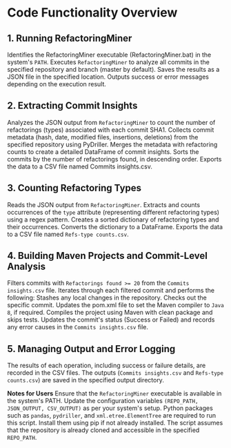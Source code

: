 # Code Functionality Overview
## 1. Running RefactoringMiner
Identifies the RefactoringMiner executable (RefactoringMiner.bat) in the system's `PATH`.
Executes `RefactoringMiner` to analyze all commits in the specified repository and branch (master by default).
Saves the results as a JSON file in the specified location.
Outputs success or error messages depending on the execution result.
## 2. Extracting Commit Insights
Analyzes the JSON output from `RefactoringMiner` to count the number of refactorings (types) associated with each commit SHA1.
Collects commit metadata (hash, date, modified files, insertions, deletions) from the specified repository using PyDriller.
Merges the metadata with refactoring counts to create a detailed DataFrame of commit insights.
Sorts the commits by the number of refactorings found, in descending order.
Exports the data to a CSV file named Commits insights.csv.
## 3. Counting Refactoring Types
Reads the JSON output from `RefactoringMiner`.
Extracts and counts occurrences of the `type` attribute (representing different refactoring types) using a regex pattern.
Creates a sorted dictionary of refactoring types and their occurrences.
Converts the dictionary to a DataFrame.
Exports the data to a CSV file named `Refs-type counts.csv`.
## 4. Building Maven Projects and Commit-Level Analysis
Filters commits with `Refactorings found >= 20` from the `Commits insights.csv` file.
Iterates through each filtered commit and performs the following:
Stashes any local changes in the repository.
Checks out the specific commit.
Updates the pom.xml file to set the Maven compiler to `Java 8`, if required.
Compiles the project using Maven with clean package and skips tests.
Updates the commit's status (Success or Failed) and records any error causes in the `Commits insights.csv` file.
## 5. Managing Output and Error Logging

The results of each operation, including success or failure details, are recorded in the CSV files.
The outputs (`Commits insights.csv` and `Refs-type counts.csv`) are saved in the specified output directory.

**Notes for Users**
Ensure that the `RefactoringMiner` executable is available in the system's PATH.
Update the configuration variables `(REPO_PATH, JSON_OUTPUT, CSV_OUTPUT)` as per your system's setup.
Python packages such as `pandas`, `pydriller`, and `xml.etree.ElementTree` are required to run this script. Install them using pip if not already installed.
The script assumes that the repository is already cloned and accessible in the specified `REPO_PATH`.
